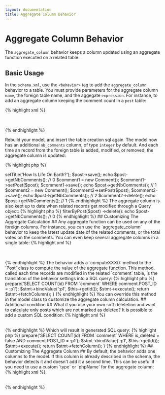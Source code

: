 ```yaml
---
layout: documentation
title: Aggregate Column Behavior
---
```


# Aggregate Column Behavior #

The `aggregate_column` behavior keeps a column updated using an aggregate function executed on a related table.

## Basic Usage ##

In the `schema.xml`, use the `<behavior>` tag to add the `aggregate_column` behavior to a table. You must provide parameters for the aggregate column `name`, the foreign table name, and the aggegate `expression`. For instance, to add an aggregate column keeping the comment count in a `post` table:

{% highlight xml %}
<table name="post">
  <column name="id" type="INTEGER" required="true" primaryKey="true" autoIncrement="true" />
  <column name="title" type="VARCHAR" required="true" primaryString="true" />
  <behavior name="aggregate_column">
    <parameter name="name" value="nb_comments" />
    <parameter name="foreign_table" value="comment" />
    <parameter name="expression" value="COUNT(id)" />
  </behavior>
</table>
<table name="comment">
  <column name="id" type="INTEGER" required="true" primaryKey="true" autoIncrement="true" />
  <column name="post_id" type="INTEGER" />
  <foreign-key foreignTable="post" onDelete="cascade">
    <reference local="post_id" foreign="id" />
  </foreign-key>
</table>
{% endhighlight %}

Rebuild your model, and insert the table creation sql again. The model now has an additional `nb_comments` column, of type `integer` by default. And each time an record from the foreign table is added, modified, or removed, the aggregate column is updated:

{% highlight php %}
<?php
$post = new Post();
$post->setTitle('How Is Life On Earth?');
$post->save();
echo $post->getNbComments(); // 0
$comment1 = new Comment();
$comment1->setPost($post);
$comment1->save();
echo $post->getNbComments(); // 1
$comment2 = new Comment();
$comment2->setPost($post);
$comment2->save();
echo $post->getNbComments(); // 2
$comment2->delete();
echo $post->getNbComments(); // 1
{% endhighlight %}

The aggregate column is also kept up to date when related records get modified through a Query object:

{% highlight php %}
<?php
CommentQuery::create()
  ->filterByPost($post)
  ->delete():
echo $post->getNbComments(); // 0
{% endhighlight %}

## Customizing The Aggregate Calculation ##

Any aggregate function can be used on any of the foreign columns. For instance, you can use the `aggregate_column` behavior to keep the latest update date of the related comments, or the total votes on the comments. You can even keep several aggregate columns in a single table:

{% highlight xml %}
<table name="post">
  <column name="id" type="INTEGER" required="true" primaryKey="true" autoIncrement="true" />
  <column name="title" type="VARCHAR" required="true" primaryString="true" />
  <behavior name="aggregate_column">
    <parameter name="name" value="nb_comments" />
    <parameter name="foreign_table" value="comment" />
    <parameter name="expression" value="COUNT(id)" />
  </behavior>
  <behavior name="aggregate_column">
    <parameter name="name" value="last_comment" />
    <parameter name="foreign_table" value="comment" />
    <parameter name="expression" value="MAX(created_at)" />
  </behavior>
  <behavior name="aggregate_column">
    <parameter name="name" value="total_votes" />
    <parameter name="foreign_table" value="comment" />
    <parameter name="expression" value="SUM(vote)" />
  </behavior>
</table>
<table name="comment">
  <column name="id" type="INTEGER" required="true" primaryKey="true" autoIncrement="true" />
  <column name="post_id" type="INTEGER" />
  <foreign-key foreignTable="post" onDelete="cascade">
    <reference local="post_id" foreign="id" />
  </foreign-key>
  <column name="created_at" type="TIMESTAMP" />
  <column name="vote" type="INTEGER" />
</table>
{% endhighlight %}

The behavior adds a `computeXXX()` method to the `Post` class to compute the value of the aggregate function. This method, called each time records are modified in the related `comment` table, is the translation of the behavior settings into a SQL query:

{% highlight php %}
<?php
// in om/BasePost.php
public function computeNbComments(PropelPDO $con)
{
  $stmt = $con->prepare('SELECT COUNT(id) FROM `comment` WHERE comment.POST_ID = :p1');
  $stmt->bindValue(':p1', $this->getId());
  $stmt->execute();
  return $stmt->fetchColumn();
}
{% endhighlight %}

You can override this method in the model class to customize the aggregate column calculation.

## Additional condition ##

What if you use your own soft deletetion and want to calculate only posts which are not marked as deleted?
It is possible to add a custom SQL condition:

{% highlight xml %}
<table name="post">
  <column name="id" type="INTEGER" required="true" primaryKey="true" autoIncrement="true" />
  <column name="title" type="VARCHAR" required="true" primaryString="true" />
  <behavior name="aggregate_column">
    <parameter name="name" value="nb_comments" />
    <parameter name="foreign_table" value="comment" />
    <parameter name="expression" value="COUNT(id)" />
    <parameter name="condition" value="is_deleted = false" />
  </behavior>
</table>
{% endhighlight %}

Which will result in generated SQL query:

{% highlight php %}
<?php
// in om/BasePost.php
public function computeNbComments(PropelPDO $con)
{
  $stmt = $con->prepare('SELECT COUNT(id) FROM `comment` WHERE is_deleted = false AND comment.POST_ID = :p1');
  $stmt->bindValue(':p1', $this->getId());
  $stmt->execute();
  return $stmt->fetchColumn();
}
{% endhighlight %}

## Customizing The Aggregate Column ##

By default, the behavior adds one columns to the model. If this column is already described in the schema, the behavior detects it and doesn't add it a second time. This can be useful if you need to use a custom `type` or `phpName` for the aggregate column:

{% highlight xml %}
<table name="post">
  <column name="id" type="INTEGER" required="true" primaryKey="true" autoIncrement="true" />
  <column name="title" type="VARCHAR" required="true" primaryString="true" />
  <column name="nb_comments" phpName="CommentCount" type="INTEGER" />
  <behavior name="aggregate_column">
    <parameter name="name" value="nb_comments" />
    <parameter name="foreign_table" value="comment" />
    <parameter name="expression" value="COUNT(id)" />
  </behavior>
</table>
{% endhighlight %}
